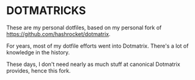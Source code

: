 # DOTMATRICKS

These are my personal dotfiles, based on my personal fork of https://github.com/hashrocket/dotmatrix.

For years, most of my dotfile efforts went into Dotmatrix. There's a lot of knowledge in the history.

These days, I don't need nearly as much stuff at canonical Dotmatrix provides, hence this fork.
